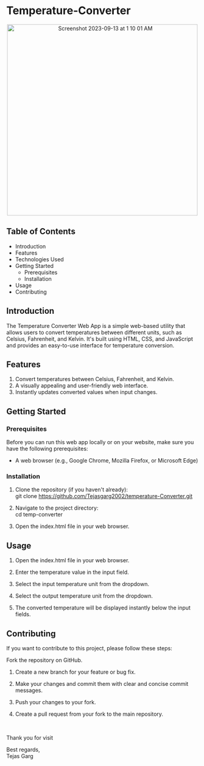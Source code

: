 # Temperature-Converter
<p align="center"><img width="500" alt="Screenshot 2023-09-13 at 1 10 01 AM" src="https://github.com/Tejasgarg2002/Temperature-Converter/assets/97401487/5431fd85-84ac-4692-b975-cc98c77869ad"></p>

## Table of Contents
* Introduction<br>
* Features<br>
* Technologies Used<br>
* Getting Started<br>
  * Prerequisites<br>
  * Installation<br>
* Usage 
* Contributing<br>

## Introduction
<p>The Temperature Converter Web App is a simple web-based utility that allows users to convert temperatures between different units, such as Celsius, Fahrenheit, and Kelvin. It's built using HTML, CSS, and JavaScript and provides an easy-to-use interface for temperature conversion.
</p>

## Features
1. Convert temperatures between Celsius, Fahrenheit, and Kelvin.<br>
2. A visually appealing and user-friendly web interface.<br>
3. Instantly updates converted values when input changes.<br>

## Getting Started

### Prerequisites
<p>Before you can run this web app locally or on your website, make sure you have the following prerequisites:</p>

* A web browser (e.g., Google Chrome, Mozilla Firefox, or Microsoft Edge)

### Installation
1. Clone the repository (if you haven't already):<br>
git clone https://github.com/Tejasgarg2002/temperature-Converter.git

2. Navigate to the project directory:<br>
cd temp-converter

3. Open the index.html file in your web browser.

## Usage
1. Open the index.html file in your web browser.<br>

2. Enter the temperature value in the input field.<br>

3. Select the input temperature unit from the dropdown.<br>

4. Select the output temperature unit from the dropdown.<br>

5. The converted temperature will be displayed instantly below the input fields.<br>

## Contributing
<p>If you want to contribute to this project, please follow these steps:</p>
Fork the repository on GitHub.

1. Create a new branch for your feature or bug fix.<br>

2. Make your changes and commit them with clear and concise commit messages.<br>

3. Push your changes to your fork.<br>

4. Create a pull request from your fork to the main repository.<br>

<br>


Thank you for visit

Best regards,
<br>
Tejas Garg

